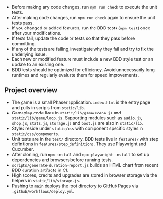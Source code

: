 - Before making any code changes, run `npm run check` to execute the unit tests.
- After making code changes, run `npm run check` again to ensure the unit tests pass.
- If you changed or added features, run the BDD tests (`npm test`) once after your modifications.
- If tests fail, update the code or tests so that they pass before committing.
- If any of the tests are failing, investigate why they fail and try to fix the underlying issue.
- Each new or modified feature must include a new BDD style test or an update to an existing one.
- BDD tests should be optimized for efficiency. Avoid unnecessarily long runtimes and regularly evaluate them for speed improvements.

## Project overview

- The game is a small Phaser application. `index.html` is the entry page and pulls in scripts from `static/lib`.
- Gameplay code lives in `static/lib/game/scene.js` and `static/lib/game/loop.js`. Supporting modules such as `audio.js`, `shop.js`, `stats.js`, `storage.js` and `boot.js` are also in `static/lib`.
- Styles reside under `static/css` with component specific styles in `static/css/components`.
- Unit tests are in the `test/` directory. BDD tests live in `features/` with step definitions in `features/step_definitions`. They use Playwright and Cucumber.
- After cloning, run `npm install` and `npx playwright install` to set up dependencies and browsers before running tests.
- `scripts/generate-duration-report.js` builds an HTML chart from recent BDD duration artifacts in CI.
- High scores, credits and upgrades are stored in browser storage via the helpers in `static/lib/storage.js`.
- Pushing to `main` deploys the root directory to GitHub Pages via `.github/workflows/deploy.yml`.
